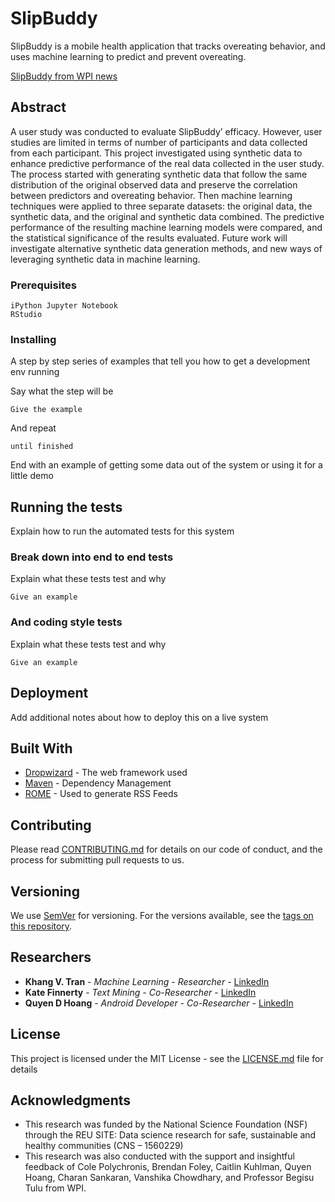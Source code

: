 # SlipBuddy

SlipBuddy is a mobile health application that tracks overeating behavior, and uses machine learning to predict and prevent overeating. 

[SlipBuddy from WPI news](https://www.wpi.edu/news/put-cookie-down-wpi-and-uconn-researchers-create-app-predict-and-intervene-users-overeating "SlipBuddy from WPI news page")


## Abstract

A user study was conducted to evaluate SlipBuddy’ efficacy. However, user studies are limited in terms of number of participants and data collected from each participant. This project investigated using synthetic data to enhance predictive performance of the real data collected in the user study. The process started with generating synthetic data that follow the same distribution of the original observed data and preserve the correlation between predictors and overeating behavior. Then machine learning techniques were applied to three separate datasets: the original data, the synthetic data, and the original and synthetic data combined. The predictive performance of the resulting machine learning models were compared, and the statistical significance of the results evaluated. Future work will investigate alternative synthetic data generation methods, and new ways of leveraging synthetic data in machine learning. 


### Prerequisites

```
iPython Jupyter Notebook
RStudio
```

### Installing

A step by step series of examples that tell you how to get a development env running

Say what the step will be

```
Give the example
```

And repeat

```
until finished
```

End with an example of getting some data out of the system or using it for a little demo

## Running the tests

Explain how to run the automated tests for this system

### Break down into end to end tests

Explain what these tests test and why

```
Give an example
```

### And coding style tests

Explain what these tests test and why

```
Give an example
```

## Deployment

Add additional notes about how to deploy this on a live system

## Built With

* [Dropwizard](http://www.dropwizard.io/1.0.2/docs/) - The web framework used
* [Maven](https://maven.apache.org/) - Dependency Management
* [ROME](https://rometools.github.io/rome/) - Used to generate RSS Feeds

## Contributing

Please read [CONTRIBUTING.md](https://gist.github.com/PurpleBooth/b24679402957c63ec426) for details on our code of conduct, and the process for submitting pull requests to us.

## Versioning

We use [SemVer](http://semver.org/) for versioning. For the versions available, see the [tags on this repository](https://github.com/your/project/tags). 

## Researchers 

* **Khang V. Tran** - *Machine Learning - Researcher* - [LinkedIn](https://www.linkedin.com/in/khang-vinh-tran/)
* **Kate Finnerty** - *Text Mining - Co-Researcher* - [LinkedIn](https://www.linkedin.com/in/finnertyk/)
* **Quyen D Hoang** - *Android Developer - Co-Researcher* - [LinkedIn](https://www.linkedin.com/in/quyendinhthuchoang/)


## License

This project is licensed under the MIT License - see the [LICENSE.md](LICENSE.md) file for details

## Acknowledgments

* This research was funded by the National Science Foundation (NSF) through the REU SITE: Data science research for safe, sustainable and healthy communities (CNS – 1560229)
* This research was also conducted with the support and insightful feedback of Cole Polychronis, Brendan Foley, Caitlin Kuhlman, Quyen Hoang, Charan Sankaran, Vanshika Chowdhary, and Professor Begisu Tulu from WPI.


